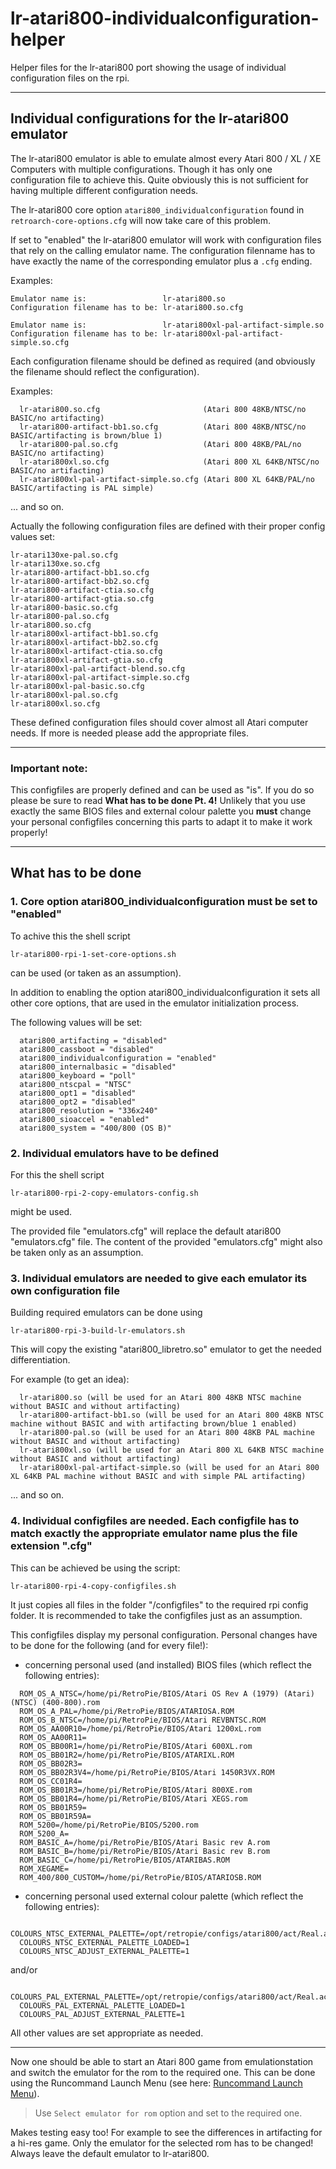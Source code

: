 # lr-atari800-individualconfiguration-helper
 Helper files for the lr-atari800 port showing the usage of individual configuration files on the rpi.

***

## Individual configurations for the lr-atari800 emulator

The lr-atari800 emulator is able to emulate almost every Atari 800 / XL / XE Computers with multiple configurations.
Though it has only one configuration file to achieve this. Quite obviously this is not sufficient for having multiple 
different configuration needs.

The lr-atari800 core option `atari800_individualconfiguration` found in `retroarch-core-options.cfg` will now take care of this problem.

If set to "enabled" the lr-atari800 emulator will work with configuration files that rely on the calling emulator name.
The configuration filenname has to have exactly the name of the corresponding emulator plus a `.cfg` ending.

Examples:

    Emulator name is:                 lr-atari800.so
    Configuration filename has to be: lr-atari800.so.cfg

    Emulator name is:                 lr-atari800xl-pal-artifact-simple.so
    Configuration filename has to be: lr-atari800xl-pal-artifact-simple.so.cfg

Each configuration filename should be defined as required (and obviously the filename should reflect the configuration).

Examples:
```
  lr-atari800.so.cfg                       (Atari 800 48KB/NTSC/no BASIC/no artifacting)
  lr-atari800-artifact-bb1.so.cfg          (Atari 800 48KB/NTSC/no BASIC/artifacting is brown/blue 1)
  lr-atari800-pal.so.cfg                   (Atari 800 48KB/PAL/no BASIC/no artifacting)
  lr-atari800xl.so.cfg                     (Atari 800 XL 64KB/NTSC/no BASIC/no artifacting)
  lr-atari800xl-pal-artifact-simple.so.cfg (Atari 800 XL 64KB/PAL/no BASIC/artifacting is PAL simple)
```
  ... and so on.
  
Actually the following configuration files are defined with their proper config values set:
```
lr-atari130xe-pal.so.cfg		
lr-atari130xe.so.cfg		
lr-atari800-artifact-bb1.so.cfg		
lr-atari800-artifact-bb2.so.cfg		
lr-atari800-artifact-ctia.so.cfg		
lr-atari800-artifact-gtia.so.cfg		
lr-atari800-basic.so.cfg		
lr-atari800-pal.so.cfg		
lr-atari800.so.cfg		
lr-atari800xl-artifact-bb1.so.cfg		
lr-atari800xl-artifact-bb2.so.cfg		
lr-atari800xl-artifact-ctia.so.cfg		
lr-atari800xl-artifact-gtia.so.cfg		
lr-atari800xl-pal-artifact-blend.so.cfg		
lr-atari800xl-pal-artifact-simple.so.cfg		
lr-atari800xl-pal-basic.so.cfg		
lr-atari800xl-pal.so.cfg		
lr-atari800xl.so.cfg
```
These defined configuration files should cover almost all Atari computer needs. If more is needed please add the appropriate files.

***

### Important note:

This configfiles are properly defined and can be used as "is". If you do so please be sure to read **What has to be done Pt. 4!** 
Unlikely that you use exactly the same BIOS files and external colour palette you **must** change your personal 
configfiles concerning this parts to adapt it to make it work properly!

***

## What has to be done

### 1. Core option atari800_individualconfiguration must be set to "enabled"

To achive this the shell script

  `lr-atari800-rpi-1-set-core-options.sh`

can be used (or taken as an assumption).

In addition to enabling the option atari800_individualconfiguration it sets all other
core options, that are used in the emulator initialization process.

The following values will be set:
```
  atari800_artifacting = "disabled"
  atari800_cassboot = "disabled"
  atari800_individualconfiguration = "enabled"
  atari800_internalbasic = "disabled"
  atari800_keyboard = "poll"
  atari800_ntscpal = "NTSC"
  atari800_opt1 = "disabled"
  atari800_opt2 = "disabled"
  atari800_resolution = "336x240"
  atari800_sioaccel = "enabled"
  atari800_system = "400/800 (OS B)"
```

### 2. Individual emulators have to be defined

For this the shell script

  `lr-atari800-rpi-2-copy-emulators-config.sh`

might be used.

The provided file "emulators.cfg" will replace the default atari800 "emulators.cfg" file.
The content of the provided "emulators.cfg" might also be taken only as an assumption.

### 3. Individual emulators are needed to give each emulator its own configuration file

Building required emulators can be done using

  `lr-atari800-rpi-3-build-lr-emulators.sh`

This will copy the existing "atari800_libretro.so" emulator to get the needed differentiation.

For example (to get an idea):
```
  lr-atari800.so (will be used for an Atari 800 48KB NTSC machine without BASIC and without artifacting)
  lr-atari800-artifact-bb1.so (will be used for an Atari 800 48KB NTSC machine without BASIC and with artifacting brown/blue 1 enabled)
  lr-atari800-pal.so (will be used for an Atari 800 48KB PAL machine without BASIC and without artifacting)
  lr-atari800xl.so (will be used for an Atari 800 XL 64KB NTSC machine without BASIC and without artifacting)
  lr-atari800xl-pal-artifact-simple.so (will be used for an Atari 800 XL 64KB PAL machine without BASIC and with simple PAL artifacting)
```
  ... and so on.

### 4. Individual configfiles are needed. Each configfile has to match exactly the appropriate emulator name plus the file extension ".cfg"

This can be achieved be using the script:

  `lr-atari800-rpi-4-copy-configfiles.sh`

It just copies all files in the folder "/configfiles" to the required rpi config folder.
It is recommended to take the configfiles just as an assumption.

This configfiles display my personal configuration.
Personal changes have to be done for the following (and for every file!):

- concerning personal used (and installed) BIOS files (which reflect the following entries):
```
  ROM_OS_A_NTSC=/home/pi/RetroPie/BIOS/Atari OS Rev A (1979) (Atari) (NTSC) (400-800).rom
  ROM_OS_A_PAL=/home/pi/RetroPie/BIOS/ATARIOSA.ROM
  ROM_OS_B_NTSC=/home/pi/RetroPie/BIOS/Atari REVBNTSC.ROM
  ROM_OS_AA00R10=/home/pi/RetroPie/BIOS/Atari 1200xL.rom
  ROM_OS_AA00R11=
  ROM_OS_BB00R1=/home/pi/RetroPie/BIOS/Atari 600XL.rom
  ROM_OS_BB01R2=/home/pi/RetroPie/BIOS/ATARIXL.ROM
  ROM_OS_BB02R3=
  ROM_OS_BB02R3V4=/home/pi/RetroPie/BIOS/Atari 1450R3VX.ROM
  ROM_OS_CC01R4=
  ROM_OS_BB01R3=/home/pi/RetroPie/BIOS/Atari 800XE.rom
  ROM_OS_BB01R4=/home/pi/RetroPie/BIOS/Atari XEGS.rom
  ROM_OS_BB01R59=
  ROM_OS_BB01R59A=
  ROM_5200=/home/pi/RetroPie/BIOS/5200.rom
  ROM_5200_A=
  ROM_BASIC_A=/home/pi/RetroPie/BIOS/Atari Basic rev A.rom
  ROM_BASIC_B=/home/pi/RetroPie/BIOS/Atari Basic rev B.rom
  ROM_BASIC_C=/home/pi/RetroPie/BIOS/ATARIBAS.ROM
  ROM_XEGAME=
  ROM_400/800_CUSTOM=/home/pi/RetroPie/BIOS/ATARIOSB.ROM
```

- concerning personal used external colour palette (which reflect the following entries):
```
  COLOURS_NTSC_EXTERNAL_PALETTE=/opt/retropie/configs/atari800/act/Real.act
  COLOURS_NTSC_EXTERNAL_PALETTE_LOADED=1
  COLOURS_NTSC_ADJUST_EXTERNAL_PALETTE=1
```
  and/or
```
  COLOURS_PAL_EXTERNAL_PALETTE=/opt/retropie/configs/atari800/act/Real.act
  COLOURS_PAL_EXTERNAL_PALETTE_LOADED=1
  COLOURS_PAL_ADJUST_EXTERNAL_PALETTE=1
```
All other values are set appropriate as needed.

***

Now one should be able to start an Atari 800 game from emulationstation and switch the emulator for the rom to the required one.
This can be done using the Runcommand Launch Menu (see here: [Runcommand Launch Menu](https://retropie.org.uk/docs/Runcommand/#runcommand-launch-menu)).
> Use `Select emulator for rom` option and set to the required one.

Makes testing easy too! For example to see the differences in artifacting for a hi-res game. Only the emulator for the selected rom
has to be changed! Always leave the default emulator to lr-atari800. 
